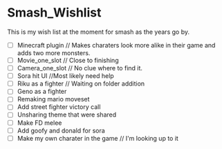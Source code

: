# Smash_Wishlist
This is my wish list at the moment for smash as the years go by.

- [ ] Minecraft plugin // Makes charaters look more alike in their game and adds two more monsters.
- [ ] Movie_one_slot // Close to finishing
- [ ] Camera_one_slot // No clue where to find it.
- [ ] Sora hit UI //Most likely need help
- [ ] Riku as a fighter // Waiting on folder addition
- [ ] Geno as a fighter
- [ ] Remaking mario moveset
- [ ] Add street fighter victory call
- [ ] Unsharing theme that were shared
- [ ] Make FD melee
- [ ] Add goofy and donald for sora
- [ ] Make my own charater in the game // I'm looking up to it
